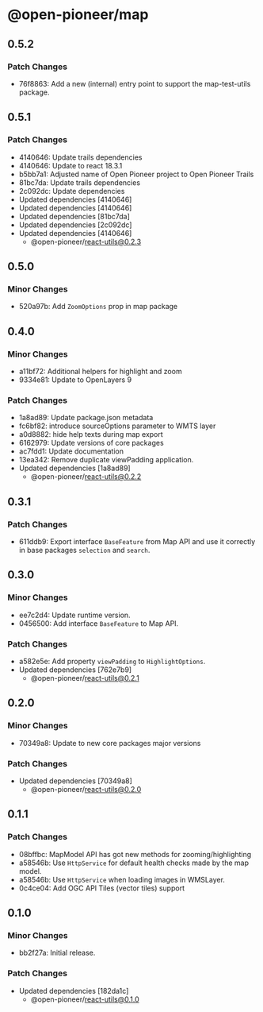 # @open-pioneer/map

## 0.5.2

### Patch Changes

-   76f8863: Add a new (internal) entry point to support the map-test-utils package.

## 0.5.1

### Patch Changes

-   4140646: Update trails dependencies
-   4140646: Update to react 18.3.1
-   b5bb7a1: Adjusted name of Open Pioneer project to Open Pioneer Trails
-   81bc7da: Update trails dependencies
-   2c092dc: Update dependencies
-   Updated dependencies [4140646]
-   Updated dependencies [4140646]
-   Updated dependencies [81bc7da]
-   Updated dependencies [2c092dc]
-   Updated dependencies [4140646]
    -   @open-pioneer/react-utils@0.2.3

## 0.5.0

### Minor Changes

-   520a97b: Add `ZoomOptions` prop in map package

## 0.4.0

### Minor Changes

-   a11bf72: Additional helpers for highlight and zoom
-   9334e81: Update to OpenLayers 9

### Patch Changes

-   1a8ad89: Update package.json metadata
-   fc6bf82: introduce sourceOptions parameter to WMTS layer
-   a0d8882: hide help texts during map export
-   6162979: Update versions of core packages
-   ac7fdd1: Update documentation
-   13ea342: Remove duplicate viewPadding application.
-   Updated dependencies [1a8ad89]
    -   @open-pioneer/react-utils@0.2.2

## 0.3.1

### Patch Changes

-   611ddb9: Export interface `BaseFeature` from Map API and use it correctly in base packages `selection` and `search`.

## 0.3.0

### Minor Changes

-   ee7c2d4: Update runtime version.
-   0456500: Add interface `BaseFeature` to Map API.

### Patch Changes

-   a582e5e: Add property `viewPadding` to `HighlightOptions`.
-   Updated dependencies [762e7b9]
    -   @open-pioneer/react-utils@0.2.1

## 0.2.0

### Minor Changes

-   70349a8: Update to new core packages major versions

### Patch Changes

-   Updated dependencies [70349a8]
    -   @open-pioneer/react-utils@0.2.0

## 0.1.1

### Patch Changes

-   08bffbc: MapModel API has got new methods for zooming/highlighting
-   a58546b: Use `HttpService` for default health checks made by the map model.
-   a58546b: Use `HttpService` when loading images in WMSLayer.
-   0c4ce04: Add OGC API Tiles (vector tiles) support

## 0.1.0

### Minor Changes

-   bb2f27a: Initial release.

### Patch Changes

-   Updated dependencies [182da1c]
    -   @open-pioneer/react-utils@0.1.0
